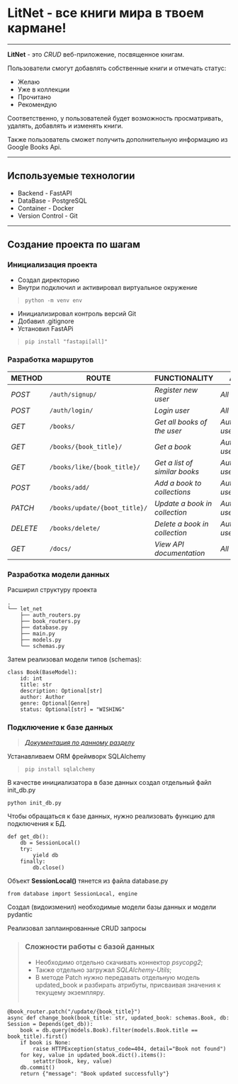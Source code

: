 # LitNet - все книги мира в твоем кармане!

---

**LitNet** - это *CRUD* веб-приложение, посвященное книгам. 

Пользователи смогут добавлять собственные книги и отмечать статус:
* Желаю
* Уже в коллекции
* Прочитано
* Рекомендую

Соответственно, у пользователей будет возможность просматривать, удалять, добавлять и изменять книги.

Также пользователь сможет получить дополнительную информацию из Google Books Api.

---

## Используемые технологии

* Backend - FastAPI
* DataBase - PostgreSQL
* Container - Docker
* Version Control - Git

---

## Создание проекта по шагам

### Инициализация проекта

* Создал директорию
* Внутри подключил и активировал виртуальное окружение
>`python -m venv env`
* Инициализировал контроль версий Git
* Добавил .gitignore
* Установил FastAPi 
>`pip install "fastapi[all]"`

### Разработка маршрутов

| METHOD   | ROUTE                             | FUNCTIONALITY                                 |ACCESS|
|----------|-----------------------------------|-----------------------------------------------| ------------ |
| *POST*   | ```/auth/signup/```               | _Register new user_                           |_All users_|
| *POST*   | ```/auth/login/```                | _Login user_                                  |_All users_|
| *GET*    | ```/books/```                     | _Get all books of the user_                   |_Authenticated users_|
| *GET*    | ```/books/{book_title}/```        | _Get a book_                                  |_Authenticated users_|
| *GET*    | ```/books/like/{book_title}/```   | _Get a list of similar books_                 |_Authenticated users_|
| *POST*   | ```/books/add/```                 | _Add a book to collections_                   |_Authenticated users_|
| *PATCH*  | ```/books/update/{boot_title}/``` | _Update a book in collection_                 |_Authenticated users_|
| *DELETE* | ```/books/delete/```    | _Delete a book in collection_                 |_Authenticated users_|
| *GET*    | ```/docs/```                      | _View API documentation_                      |_All users_|

### Разработка модели данных

Расширил структуру проекта

```
.
└── let_net
    ├── auth_routers.py
    ├── book_routers.py
    ├── database.py
    ├── main.py
    ├── models.py
    └── schemas.py
```

Затем реализовал модели типов (schemas):

```
class Book(BaseModel):
    id: int
    title: str
    description: Optional[str]
    author: Author
    genre: Optional[Genre]
    status: Optional[str] = "WISHING"
```

### Подключение к базе данных

>*[Документация по данному разделу](https://fastapi.tiangolo.com/ru/tutorial/sql-databases/)* 

Устанавливаем ORM фреймворк SQLAlchemy
>`pip install sqlalchemy`

В качестве инициализатора в базе данных создал отдельный файл init_db.py

`python init_db.py`

Чтобы обращаться к базе данных, нужно реализовать функцию для подключения к БД. 

```
def get_db():
    db = SessionLocal()
    try:
        yield db
    finally:
        db.close()
```

Объект **SessionLocal()** тянется из файла database.py 

`from database import SessionLocal, engine`

Создал (видоизменил) необходимые модели базы данных и модели pydantic

Реализовал заплаинрованные CRUD запросы

> ### Сложности работы с базой данных
> * Необходимо отдельно скачивать коннектор *psycopg2*;
> * Также отдельно загружал *SQLAlchemy-Utils*;
> * В методе Patch нужно передавать отдельную модель updated_book и разбирать атрибуты, присваивая значения к текущему экземпляру.
>   ```
    @book_router.patch("/update/{book_title}")
    async def change_book(book_title: str, updated_book: schemas.Book, db: Session = Depends(get_db)):
        book = db.query(models.Book).filter(models.Book.title == book_title).first()
        if book is None:
            raise HTTPException(status_code=404, detail="Book not found")
        for key, value in updated_book.dict().items():
            setattr(book, key, value)
        db.commit()
        return {"message": "Book updated successfully"}
```



